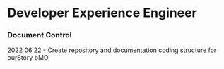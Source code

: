 # Developer Experience Engineer
### Document Control
2022 06 22 - Create repository and documentation coding structure for ourStory bMO
